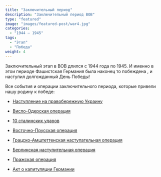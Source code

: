 ```yaml
---
title: "Заключительный период"
description: "Заключительный период ВОВ"
type: "featured"
image: "images/featured-post/war4.jpg"
categories: 
  - "1944 — 1945"
tags:
  - "Этап"
  - "Победа"
weight: 4
---
```

Заключительный этап в ВОВ длился с 1944 года по 1945. И именно в этои периоде Фашистская Германия была наконец то побеждена , и наступил долгожданный День Победы!

Все события и операции заключительного периода, которые привели нашу родину к победе:

* [Наступление на правобережную Украину](../../posts/war4/pavobokraina)

* [Висло-Одерская операция](../../posts/war4/visloodop)

* [10 сталинских ударов](../../posts/war4/10stalud)

* [Восточно-Прусская операция](../../posts/war4/vostocnopruss)

* [Грацско-Амштеттенская наступательная операция](../../posts/war4/grackoop)

* [Берлинская наступительная операция](../../posts/war4/berlin)

* [Пражская операция](../../posts/war4/prajskaya)

* [Акт о капитуляции Германии](../../posts/war4/final)
